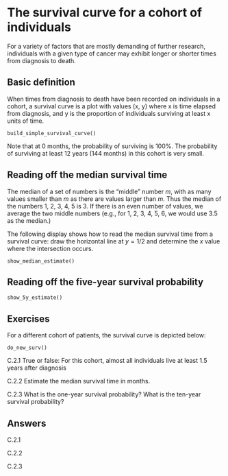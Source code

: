 # The survival curve for a cohort of individuals

For a variety of factors that are mostly demanding of further research,
individuals with a given type of cancer may exhibit longer or shorter
times from diagnosis to death.

## Basic definition

When times from diagnosis to death have been recorded on individuals in
a cohort, a survival curve is a plot with values (x, y) where x is time
elapsed from diagnosis, and y is the proportion of individuals surviving
at least x units of time.

    build_simple_survival_curve()

Note that at 0 months, the probability of surviving is 100%. The
probability of surviving at least 12 years (144 months) in this cohort
is very small.

## Reading off the median survival time

The median of a set of numbers is the “middle” number *m*, with as many
values smaller than *m* as there are values larger than *m*. Thus the
median of the numbers 1, 2, 3, 4, 5 is 3. If there is an even number of
values, we average the two middle numbers (e.g., for 1, 2, 3, 4, 5, 6,
we would use 3.5 as the median.)

The following display shows how to read the median survival time from a
survival curve: draw the horizontal line at *y* = 1/2 and determine the
*x* value where the intersection occurs.

    show_median_estimate()

## Reading off the five-year survival probability

    show_5y_estimate()

## Exercises

For a different cohort of patients, the survival curve is depicted
below:

    do_new_surv()

C.2.1 True or false: For this cohort, almost all individuals live at
least 1.5 years after diagnosis

C.2.2 Estimate the median survival time in months.

C.2.3 What is the one-year survival probability? What is the ten-year
survival probability?

## Answers

C.2.1

C.2.2

C.2.3
